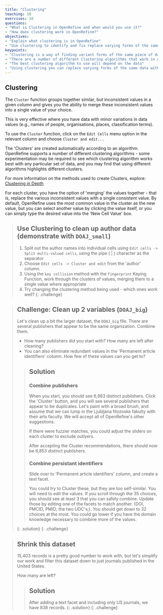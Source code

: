 ```yaml
---
title: "Clustering"
teaching: 10
exercises: 10
questions:
- "What is Clustering in OpenRefine and when would you use it?"
- "How does clustering work in OpenRefine?"
objectives:
- "Explain what clustering is in OpenRefine"
- "Use clustering to identify and fix replace varying forms of the same data with a single consistent value"
keypoints:
- "Clustering is a way of finding variant forms of the same piece of data within a dataset (e.g. different spellings of a name)"
- "There are a number of different Clustering algorithms that work in different ways and will produce different results"
- "The best clustering algorithm to use will depend on the data"
- "Using clustering you can replace varying forms of the same data with a single consistent value"
---
```


## Clustering
The `Cluster` function groups together similar, but inconsistent values in a given column and gives you the ability to merge these inconsistent values into a single value of your choice.

This is very effective where you have data with minor variations in data values (e.g., names of people, organisations, places, classification terms).

To use the `Cluster` function, click on the `Edit Cells` menu option in the relevant column and choose `Cluster and edit...`

The 'Clusters' are created automatically according to an algorithm. OpenRefine supports a number of different clustering algorithms - some experimentation may be required to see which clustering algorithm works best with any particular set of data, and you may find that using different algorithms highlights different clusters.

For more information on the methods used to create Clusters, explore: [Clustering in Depth](https://github.com/OpenRefine/OpenRefine/wiki/Clustering-In-Depth)

For each cluster, you have the option of 'merging' the values together - that is, replace the various inconsistent values with a single consistent value. By default, OpenRefine uses the most common value in the cluster as the new value, but you can select another value by clicking the value itself, or you can simply type the desired value into the 'New Cell Value' box.

>## Use Clustering to clean up author data (demonstrate with `DOAJ_small`)
>
>1. Split out the author names into individual cells using `Edit cells -> Split multi-valued cells`, using the pipe ( \| ) character as the separator
>2. Choose `Edit cells -> Cluster and edit` from the 'author' column.
>3. Using the `key collision` method with the `fingerprint` Keying Function, work through the clusters of values, merging them to a single value where appropriate
>4. Try changing the clustering method being used - which ones work well?
{: .challenge}

>## Challenge: Clean up 2 variables (`DOAJ_big`)
>
> Let's clean up a bit the larger dataset, the `DOAJ_big` file.
> There are several publishers that appear to be the same organization. Combine them.
> * How many publishers did you start with? How many are left after cleaning?
> * You can also eliminate redundant values in the 'Permanent article identifiers' column.
> How few of these values can you get to?
>
> > ## Solution
> >
> > ### Combine publishers
> > 
> > When you start, you should see 6,983 distinct publishers.
> > Click the 'Cluster' button, and you will see several publishers that appear to be
> > duplicates.  Let's paint with a broad brush, and assume that we can lump in the
> > Ljubljana filozoske fakulty with their arts faculty. We will accept all of OpenRefine's
> > other suggestions.
> >
> > If there were fuzzier matches, you could adjust the sliders on each cluster to exclude outlyers.
> > 
> > After accepting the Cluster recommendations, there should now be 6,853 distinct publishers.
> >
> > ### Combine persistant identifiers
> > 
> > Slide over to 'Permanent article identifiers' column, and create a text facet.  
> > 
> > You could try to Cluster these, but they are too self-similar. You will need to edit the values.
> > If you scroll
> > through the 35 choices, you should see at least 3 that you can safely combine. Update those 
> > by editing one of the facets to match another. (DOI, PMCID, PMID; the two UDC's;). You should 
> > get down to 32 choices at the most.  You could go lower if you have the domain knowledge necessary 
> > to combine more of the values.
> >
> {: .solution}
{: .challenge}


>## Shrink this dataset
> 15,403 records is a pretty good number to work with, but let's 
> simplify our work and filter this dataset down to just journals
> published in the United States.
>
> How many are left?
>
> > ## Solution
> >
> > After adding a text facet and including only US journals, we have 838 records.
> {: .solution}
{: .challenge}
